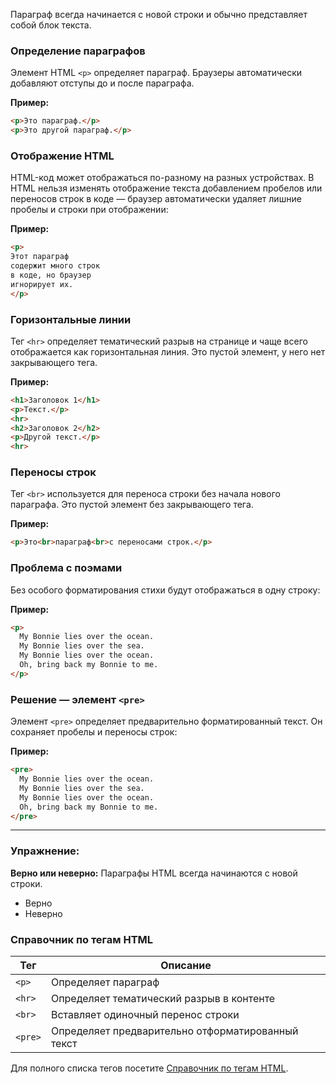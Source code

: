 Параграф всегда начинается с новой строки и обычно представляет собой блок текста.

### Определение параграфов
Элемент HTML `<p>` определяет параграф. Браузеры автоматически добавляют отступы до и после параграфа.

**Пример:**

```html
<p>Это параграф.</p>
<p>Это другой параграф.</p>
```

### Отображение HTML
HTML-код может отображаться по-разному на разных устройствах. В HTML нельзя изменять отображение текста добавлением пробелов или переносов строк в коде — браузер автоматически удаляет лишние пробелы и строки при отображении:

**Пример:**

```html
<p>
Этот параграф
содержит много строк
в коде, но браузер
игнорирует их.
</p>
```

### Горизонтальные линии
Тег `<hr>` определяет тематический разрыв на странице и чаще всего отображается как горизонтальная линия. Это пустой элемент, у него нет закрывающего тега.

**Пример:**

```html
<h1>Заголовок 1</h1>
<p>Текст.</p>
<hr>
<h2>Заголовок 2</h2>
<p>Другой текст.</p>
<hr>
```

### Переносы строк
Тег `<br>` используется для переноса строки без начала нового параграфа. Это пустой элемент без закрывающего тега.

**Пример:**

```html
<p>Это<br>параграф<br>с переносами строк.</p>
```

### Проблема с поэмами
Без особого форматирования стихи будут отображаться в одну строку:

**Пример:**

```html
<p>
  My Bonnie lies over the ocean.
  My Bonnie lies over the sea.
  My Bonnie lies over the ocean.
  Oh, bring back my Bonnie to me.
</p>
```

### Решение — элемент `<pre>`
Элемент `<pre>` определяет предварительно форматированный текст. Он сохраняет пробелы и переносы строк:

**Пример:**

```html
<pre>
  My Bonnie lies over the ocean.
  My Bonnie lies over the sea.
  My Bonnie lies over the ocean.
  Oh, bring back my Bonnie to me.
</pre>
```

---

### Упражнение:
**Верно или неверно:** Параграфы HTML всегда начинаются с новой строки.

- Верно
- Неверно

### Справочник по тегам HTML

| Тег    | Описание                                       |
|--------|------------------------------------------------|
| `<p>`  | Определяет параграф                            |
| `<hr>` | Определяет тематический разрыв в контенте       |
| `<br>` | Вставляет одиночный перенос строки             |
| `<pre>`| Определяет предварительно отформатированный текст |

Для полного списка тегов посетите [Справочник по тегам HTML](https://www.w3schools.com/tags/default.asp).